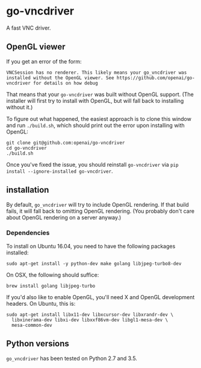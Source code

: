 # go-vncdriver

A fast VNC driver.

## OpenGL viewer

If you get an error of the form:

```VNCSession has no renderer. This likely means your go_vncdriver was installed without the OpenGL viewer. See https://github.com/openai/go-vncdriver for details on how debug```

That means that your `go-vncdriver` was built without OpenGL
support. (The installer will first try to install with OpenGL, but
will fall back to installing without it.)

To figure out what happened, the easiest approach is to clone this
window and run `./build.sh`, which should print out the error upon
installing with OpenGL:

```
git clone git@github.com:openai/go-vncdriver
cd go-vncdriver
./build.sh
```

Once you've fixed the issue, you should reinstall `go-vncdriver` via
`pip install --ignore-installed go-vncdriver`.

## installation

By default, `go_vncdriver` will try to include OpenGL rendering. If
that build fails, it will fall back to omitting OpenGL rendering. (You
probably don't care about OpenGL rendering on a server anyway.)

### Dependencies

To install on Ubuntu 16.04, you need to have the following packages
installed:

```
sudo apt-get install -y python-dev make golang libjpeg-turbo8-dev
```

On OSX, the following should suffice:

```
brew install golang libjpeg-turbo
```

If you'd also like to enable OpenGL, you'll need X and OpenGL
development headers. On Ubuntu, this is:

```
sudo apt-get install libx11-dev libxcursor-dev libxrandr-dev \
  libxinerama-dev libxi-dev libxxf86vm-dev libgl1-mesa-dev \
  mesa-common-dev
```

## Python versions

`go_vncdriver` has been tested on Python 2.7 and 3.5.
